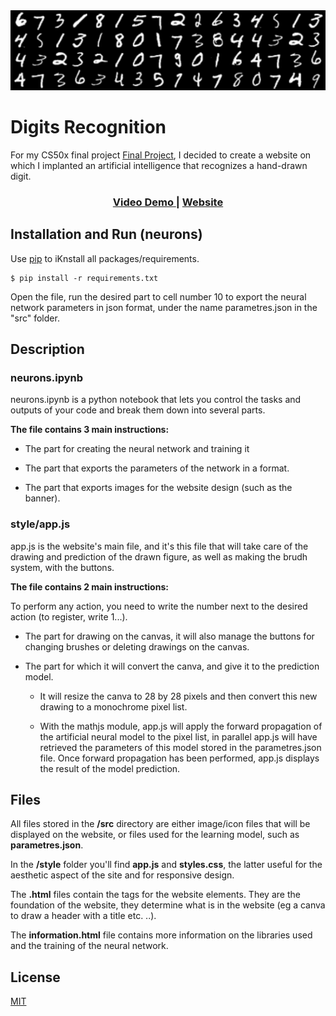 <div>
  <img src="src\banner.png" alt="Digits Recognation image banner" width="720"/>
</div>

# Digits Recognition

For my CS50x final project [Final Project](https://cs50.harvard.edu/x/2023/project/), I decided to create a website on which I implanted an artificial intelligence that recognizes a hand-drawn digit.
<div align="center">
  <h3>
    <a href="https://youtu.be/V5ufoeHwun0">
      Video Demo
    </a>
    <span> | </span>
    <a href="https://bravodiego-digits-recognition.netlify.app/">
      Website
    </a>
</div>

## Installation and Run (neurons)

Use [pip](https://pip.pypa.io/en/stable/) to iKnstall all packages/requirements.

```
$ pip install -r requirements.txt
```

Open the file, run the desired part to cell number 10 to export the neural network parameters in json format, under the name parametres.json in the "src" folder.

## Description
### neurons.ipynb

neurons.ipynb is a python notebook that lets you control the tasks and outputs of your code and break them down into several parts.

__The file contains 3 main instructions:__

- The part for creating the neural network and training it

- The part that exports the parameters of the network in a format.


- The part that exports images for the website design (such as the banner).

### style/app.js

app.js is the website's main file, and it's this file that will take care of the drawing and prediction of the drawn figure, as well as making the brudh system, with the buttons.

__The file contains 2 main instructions:__

To perform any action, you need to write the number next to the desired action (to register, write 1...).

- The part for drawing on the canvas, it will also manage the buttons for changing brushes or deleting drawings on the canvas.

- The part for which it will convert the canva, and give it to the prediction model. 
    * It will resize the canva to 28 by 28 pixels and then convert this new drawing to a monochrome pixel list.

    * With the mathjs module, app.js will apply the forward propagation of the artificial neural model to the pixel list, in parallel app.js will have retrieved the parameters of this model stored in the parametres.json file. Once forward propagation has been performed, app.js displays the result of the model prediction.


## Files

All files stored in the **/src** directory are either image/icon files that will be displayed on the website, or files used for the learning model, such as **parametres.json**.

In the **/style** folder you'll find **app.js** and **styles.css**, the latter useful for the aesthetic aspect of the site and for responsive design.

The **.html** files contain the tags for the website elements. They are the foundation of the website, they determine what is in the website (eg a canva to draw a header with a title etc. ..). 

The **information.html** file contains more information on the libraries used and the training of the neural network.

## License
[MIT](https://choosealicense.com/licenses/mit/)